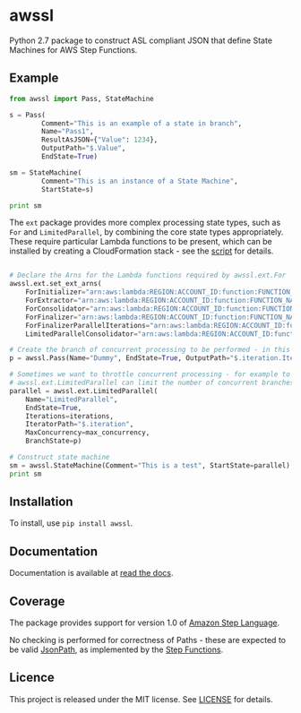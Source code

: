 # awssl

Python 2.7 package to construct ASL compliant JSON that define State Machines
for AWS Step Functions.

## Example

```python
from awssl import Pass, StateMachine

s = Pass(
		Comment="This is an example of a state in branch",
		Name="Pass1",
		ResultAsJSON={"Value": 1234},
		OutputPath="$.Value",
		EndState=True)

sm = StateMachine(
		Comment="This is an instance of a State Machine",
		StartState=s)

print sm

```

The `ext` package provides more complex processing state types, such as `For` and `LimitedParallel`, by combining 
the core state types appropriately.  These require particular Lambda functions to be present, which can be 
installed by creating a CloudFormation stack - see the [script](cloudformation/awssl_ext.cform) for details.

```python

# Declare the Arns for the Lambda functions required by awssl.ext.For
awssl.ext.set_ext_arns(
	ForInitializer="arn:aws:lambda:REGION:ACCOUNT_ID:function:FUNCTION_NAME", 
	ForExtractor="arn:aws:lambda:REGION:ACCOUNT_ID:function:FUNCTION_NAME", 
	ForConsolidator="arn:aws:lambda:REGION:ACCOUNT_ID:function:FUNCTION_NAME", 
	ForFinalizer="arn:aws:lambda:REGION:ACCOUNT_ID:function:FUNCTION_NAME",
	ForFinalizerParallelIterations="arn:aws:lambda:REGION:ACCOUNT_ID:function:FUNCTION_NAME",
	LimitedParallelConsolidator="arn:aws:lambda:REGION:ACCOUNT_ID:function:FUNCTION_NAME")

# Create the branch of concurrent processing to be performed - in this case extraction of the iteration value
p = awssl.Pass(Name="Dummy", EndState=True, OutputPath="$.iteration.Iteration")

# Sometimes we want to throttle concurrent processing - for example to prevent Lambda function throttling
# awssl.ext.LimitedParallel can limit the number of concurrent branches being processed at any given time
parallel = awssl.ext.LimitedParallel(
	Name="LimitedParallel",
	EndState=True,
	Iterations=iterations,
	IteratorPath="$.iteration",
	MaxConcurrency=max_concurrency,
	BranchState=p)

# Construct state machine
sm = awssl.StateMachine(Comment="This is a test", StartState=parallel)
print sm

```

## Installation

To install, use `pip install awssl`.

## Documentation

Documentation is available at [read the docs](http://awssl.readthedocs.io/en/latest/index.html).

## Coverage

The package provides support for version 1.0 of [Amazon Step Language](https://states-language.net/spec.html).

No checking is performed for correctness of Paths - these are expected to be 
valid [JsonPath](https://github.com/json-path/JsonPath), as implemented by the
[Step Functions](http://docs.aws.amazon.com/step-functions/latest/dg/amazon-states-language-paths.html).


## Licence

This project is released under the MIT license. See [LICENSE](LICENSE) for details.

